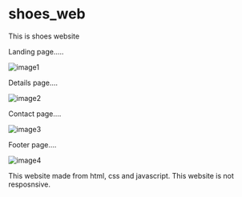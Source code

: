 # shoes_web
This is shoes website

Landing page.....

![image1](https://github.com/KaranPrajapati20/shoes_web/assets/123754898/85083bf3-3d6d-4cad-bbf5-0a91636b62eb)

Details page....

![image2](https://github.com/KaranPrajapati20/shoes_web/assets/123754898/5b775dad-93c9-4ffe-9259-a9e905854c12)

Contact page....

![image3](https://github.com/KaranPrajapati20/shoes_web/assets/123754898/607d9c76-697e-425f-97ec-689c5794612c)

Footer page....

![image4](https://github.com/KaranPrajapati20/shoes_web/assets/123754898/1d2223f9-9373-42ea-b054-682a379d6ca9)

This website made from html, css and javascript. This website is not resposnsive.
